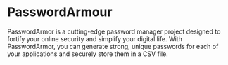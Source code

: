 # PasswordArmour
PasswordArmor is a cutting-edge password manager project designed to fortify your online security and simplify your digital life. With PasswordArmor, you can generate strong, unique passwords for each of your applications and securely store them in a CSV file.
